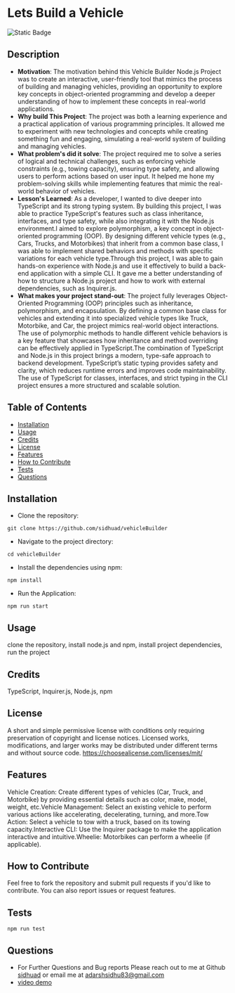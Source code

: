 
# Lets Build a Vehicle

![Static Badge](https://img.shields.io/badge/License-MIT-green)

## Description

- **Motivation**: The motivation behind this Vehicle Builder Node.js Project was to create an interactive, user-friendly tool that mimics the process of building and managing vehicles, providing an opportunity to explore key concepts in object-oriented programming and develop a deeper understanding of how to implement these concepts in real-world applications.
- **Why build This Project**: The project was both a learning experience and a practical application of various programming principles. It allowed me to experiment with new technologies and concepts while creating something fun and engaging, simulating a real-world system of building and managing vehicles.
- **What problem's did it solve**: The project required me to solve a series of logical and technical challenges, such as enforcing vehicle constraints (e.g., towing capacity), ensuring type safety, and allowing users to perform actions based on user input. It helped me hone my problem-solving skills while implementing features that mimic the real-world behavior of vehicles.
- **Lesson's Learned**: As a developer, I wanted to dive deeper into TypeScript and its strong typing system. By building this project, I was able to practice TypeScript's features such as class inheritance, interfaces, and type safety, while also integrating it with the Node.js environment.I aimed to explore polymorphism, a key concept in object-oriented programming (OOP). By designing different vehicle types (e.g., Cars, Trucks, and Motorbikes) that inherit from a common base class, I was able to implement shared behaviors and methods with specific variations for each vehicle type.Through this project, I was able to gain hands-on experience with Node.js and use it effectively to build a back-end application with a simple CLI. It gave me a better understanding of how to structure a Node.js project and how to work with external dependencies, such as Inquirer.js.
- **What makes your project stand-out**: The project fully leverages Object-Oriented Programming (OOP) principles such as inheritance, polymorphism, and encapsulation. By defining a common base class for vehicles and extending it into specialized vehicle types like Truck, Motorbike, and Car, the project mimics real-world object interactions. The use of polymorphic methods to handle different vehicle behaviors is a key feature that showcases how inheritance and method overriding can be effectively applied in TypeScript.The combination of TypeScript and Node.js in this project brings a modern, type-safe approach to backend development. TypeScript’s static typing provides safety and clarity, which reduces runtime errors and improves code maintainability. The use of TypeScript for classes, interfaces, and strict typing in the CLI project ensures a more structured and scalable solution.

## Table of Contents

- [Installation](#installation)
- [Usage](#usage)
- [Credits](#credits)
- [License](#license)
- [Features](#features)
- [How to Contribute](#how-to-contribute)
- [Tests](#tests)
- [Questions](#questions)

## Installation

- Clone the repository:
```
git clone https://github.com/sidhuad/vehicleBuilder
```
- Navigate to the project directory:
```
cd vehicleBuilder
```
- Install the dependencies using npm:
```
npm install
```
- Run the Application:
```
npm run start
```

## Usage
clone the repository, install node.js and npm, install project dependencies, run the project

## Credits
TypeScript, Inquirer.js, Node.js, npm

## License
A short and simple permissive license with conditions only requiring preservation of copyright and license notices. Licensed works, modifications, and larger works may be distributed under different terms and without source code. https://choosealicense.com/licenses/mit/

## Features
Vehicle Creation: Create different types of vehicles (Car, Truck, and Motorbike) by providing essential details such as color, make, model, weight, etc.Vehicle Management: Select an existing vehicle to perform various actions like accelerating, decelerating, turning, and more.Tow Action: Select a vehicle to tow with a truck, based on its towing capacity.Interactive CLI: Use the Inquirer package to make the application interactive and intuitive.Wheelie: Motorbikes can perform a wheelie (if applicable).

## How to Contribute
Feel free to fork the repository and submit pull requests if you'd like to contribute. You can also report issues or request features.

## Tests
```
npm run test
```

## Questions
- For Further Questions and Bug reports Please reach out to me at Github [sidhuad](https://github.com/sidhuad) or email me at adarshsidhu83@gmail.com
- [video demo](https://www.loom.com/share/b0433ff8ba7841da84d7b2be1efb7be4?sid=80e41d35-d81a-4f75-9781-a934571a3972)
